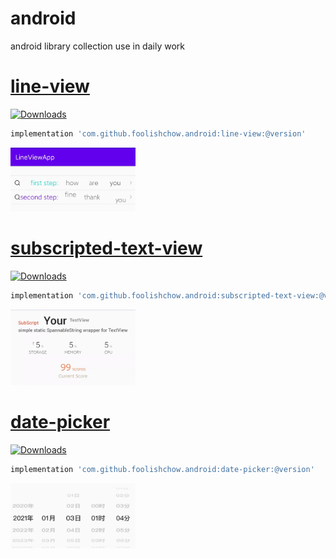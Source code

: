 # android
android library collection use in daily work


# [line-view](./line-view) 
<p>
    <a href="https://jitpack.io/#foolishchow/android/line-view">
        <img src="https://jitpack.io/v/foolishchow/android/line-view.svg" alt="Downloads">
    </a>
</p>

```gradle
implementation 'com.github.foolishchow.android:line-view:@version'
```

<p>
    <img src="./line-view/screenshot.jpg" alt="screenshot" style="width:200px">
</p>


# [subscripted-text-view](./subscripted-text-view)
<p>
    <a href="https://jitpack.io/#foolishchow/android/subscripted-text-view">
        <img src="https://jitpack.io/v/foolishchow/android/subscripted-text-view.svg" alt="Downloads">
    </a>
</p>

```gradle
implementation 'com.github.foolishchow.android:subscripted-text-view:@version'
```

<p>
    <img src="./subscripted-text-view/screenshot/screenshot.jpg" alt="screenshot" style="width:200px">
</p>

# [date-picker](./date-picker) 
<p>
    <a href="https://jitpack.io/#foolishchow/android/date-picker">
        <img src="https://jitpack.io/v/foolishchow/android/date-picker.svg" alt="Downloads">
    </a>
</p>

```gradle
implementation 'com.github.foolishchow.android:date-picker:@version'
```

<p>
    <img src="./date-picker/screenshot.jpg" alt="screenshot" style="width:200px">
</p>

